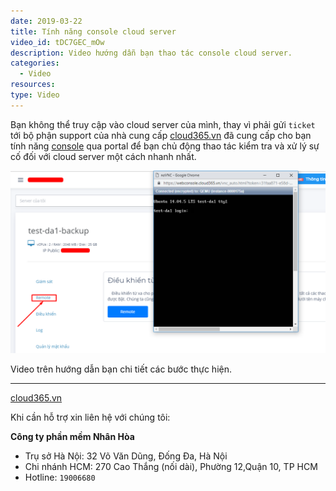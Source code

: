 ```yaml
---
date: 2019-03-22
title: Tính năng console cloud server
video_id: tDC7GEC_mOw
description: Video hướng dẫn bạn thao tác console cloud server.
categories:
  - Video
resources:
type: Video
---
```


Bạn không thể truy cập vào cloud server của mình, thay vì phải gửi `ticket` tới bộ phận support của nhà cung cấp <a href="https://cloud365.vn/" target="_blank">cloud365.vn</a> đã cung cấp cho bạn tính năng <a href="https://support.cloud365.vn/video/huong-dan-dang-nhap-cloud365/" target="_blank">console</a> qua portal để bạn chủ động thao tác kiểm tra và xử lý sự cố đối với cloud server một cách nhanh nhất.

![](/images/img-dieu-khien-vps-video/Screenshot_1262.png)

Video trên hướng dẫn bạn chi tiết các bước thực hiện.

---
<a href="https://cloud365.vn/" target="_blank">cloud365.vn</a>

Khi cần hỗ trợ xin liên hệ với chúng tôi:

**Công ty phần mềm Nhân Hòa**
- Trụ sở Hà Nội: 32 Võ Văn Dũng, Đống Đa, Hà Nội
- Chi nhánh HCM: 270 Cao Thắng (nối dài), Phường 12,Quận 10, TP HCM
- Hotline: `19006680`
